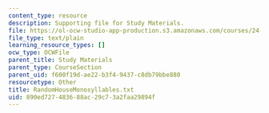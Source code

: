 ```yaml
---
content_type: resource
description: Supporting file for Study Materials.
file: https://ol-ocw-studio-app-production.s3.amazonaws.com/courses/24-964-topics-in-phonology-fall-2004/890ed727483688ac29c73a2faa29894f_RandomHouseMonosyllables.txt
file_type: text/plain
learning_resource_types: []
ocw_type: OCWFile
parent_title: Study Materials
parent_type: CourseSection
parent_uid: f600f19d-ae22-b3f4-9437-c8db79bbe880
resourcetype: Other
title: RandomHouseMonosyllables.txt
uid: 890ed727-4836-88ac-29c7-3a2faa29894f
---
```

